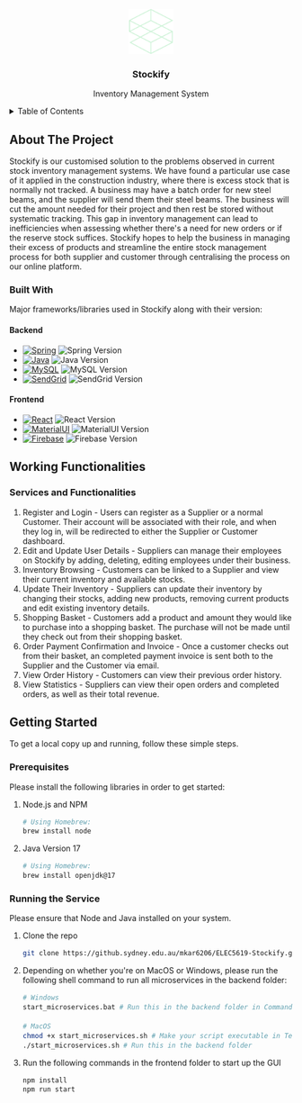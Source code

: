<!-- HEADER -->
<br/>
<div align="center">
  <img src="frontend/src/assets/logoGreen.png" alt="Logo" width="80" height="80">

  <h3 align="center">Stockify</h3>

  <p align="center">Inventory Management System</p>
</div>

<!-- TABLE OF CONTENTS -->
<details>
  <summary>Table of Contents</summary>
  <ol>
    <li>
      <a href="#about-the-project">About The Project</a>
      <ul>
        <li><a href="#built-with">Built With</a>
          <ul>
            <li><a href="#backend">Backend</a></li>
            <li><a href="#frontend">Frontend</a></li>
          </ul>
        </li>
      </ul>
    </li>
    <li>
      <a href="#working-functionalities">Working Functionalities</a>
      <ul>
        <li><a href="#services-and-functionalities">Services and Functionalities</a></li>
      </ul>
    </li>
    <li>
      <a href="#getting-started">Getting Started</a>
      <ul>
        <li><a href="#prerequisites">Prerequisites</a></li>
        <li><a href="#running-the-service">Running the Service</a></li>
      </ul>
    </li>
  </ol>
</details>


<!-- ABOUT THE PROJECT -->
## About The Project

Stockify is our customised solution to the problems observed in current stock inventory management systems. We have found a particular use case of it applied in the construction industry, where there is excess stock that is normally not tracked. A business may have a batch order for new steel beams, and the supplier will send them their steel beams. The business will cut the amount needed for their project and then rest be stored without systematic tracking. This gap in inventory management can lead to inefficiencies when assessing whether there's a need for new orders or if the reserve stock suffices. Stockify hopes to help the business in managing their excess of products and streamline the entire stock management process for both supplier and customer through centralising the process on our online platform.


### Built With

Major frameworks/libraries used in Stockify along with their version:

#### Backend
* [![Spring][Spring.js]][Spring-url] ![Spring Version][Spring-Version]
* [![Java][Java.js]][Java-url] ![Java Version][Java-Version]
* [![MySQL][MySQL.js]][MySQL-url] ![MySQL Version][MySQL-Version]
* [![SendGrid][SendGrid.js]][SendGrid-url] ![SendGrid Version][SendGrid-Version]

#### Frontend
* [![React][React.js]][React-url] ![React Version][React-Version]
* [![MaterialUI][MaterialUI.js]][MaterialUI-url] ![MaterialUI Version][MaterialUI-Version]
* [![Firebase][Firebase.js]][Firebase-url] ![Firebase Version][Firebase-Version]


<!-- Working Functionalities -->
## Working Functionalities

### Services and Functionalities
1. Register and Login - Users can register as a Supplier or a normal Customer. Their account will be associated with their role, and when they log in, will be redirected to either the Supplier or Customer dashboard.
2. Edit and Update User Details - Suppliers can manage their employees on Stockify by adding, deleting, editing employees under their business.
3. Inventory Browsing - Customers can be linked to a Supplier and view their current inventory and available stocks.
4. Update Their Inventory - Suppliers can update their inventory by changing their stocks, adding new products, removing current products and edit existing inventory details.
5. Shopping Basket - Customers add a product and amount they would like to purchase into a shopping basket. The purchase will not be made until they check out from their shopping basket.
6. Order Payment Confirmation and Invoice - Once a customer checks out from their basket, an completed payment invoice is sent both to the Supplier and the Customer via email.
7. View Order History - Customers can view their previous order history.
8. View Statistics - Suppliers can view their open orders and completed orders, as well as their total revenue.


<!-- GETTING STARTED -->
## Getting Started

To get a local copy up and running, follow these simple steps.

### Prerequisites

Please install the following libraries in order to get started:

1. Node.js and NPM
   ```sh
   # Using Homebrew:
   brew install node
   ```
2. Java Version 17
   ```sh
   # Using Homebrew:
   brew install openjdk@17 
   ```
   
### Running the Service

Please ensure that Node and Java installed on your system.

1. Clone the repo
   ```sh
   git clone https://github.sydney.edu.au/mkar6206/ELEC5619-Stockify.git
   ```
2. Depending on whether you're on MacOS or Windows, please run the following shell command to run all microservices in the backend folder:
   ```sh
   # Windows
   start_microservices.bat # Run this in the backend folder in Command Prompt
   
   # MacOS
   chmod +x start_microservices.sh # Make your script executable in Terminal
   ./start_microservices.sh # Run this in the backend folder
   ```
3. Run the following commands in the frontend folder to start up the GUI
   ```sh
   npm install
   npm run start
   ```

<!-- MARKDOWN LINKS & IMAGES -->
[Spring.js]: https://img.shields.io/badge/Spring-6DB33F?style=for-the-badge&logo=spring&logoColor=white
[Spring-url]: https://docs.spring.io/spring-boot/docs/current/reference/htmlsingle/
[Spring-Version]: https://img.shields.io/badge/-v3.1.3-6DB33F?style=for-the-badge

[Java.js]: https://img.shields.io/badge/Java-ED8B00?style=for-the-badge&logo=openjdk&logoColor=white
[Java-url]: https://docs.oracle.com/en/java/
[Java-Version]: https://img.shields.io/badge/-v17-ED8B00?style=for-the-badge

[MySQL.js]: https://img.shields.io/badge/MySQL-00000F?style=for-the-badge&logo=mysql&logoColor=white
[MySQL-url]: https://dev.mysql.com/doc/
[MySQL-Version]: https://img.shields.io/badge/-v8.1.0-00000F?style=for-the-badge

[SendGrid.js]: https://img.shields.io/badge/SendGrid-294661?style=for-the-badge&logo=sendgrid&logoColor=white
[SendGrid-url]: https://docs.sendgrid.com/v2-api
[SendGrid-Version]: https://img.shields.io/badge/-v2-294661?style=for-the-badge

[React.js]: https://img.shields.io/badge/React-20232A?style=for-the-badge&logo=react&logoColor=61DAFB
[React-url]: https://reactjs.org/
[React-Version]: https://img.shields.io/badge/-v18.2.0-20232A?style=for-the-badge

[MaterialUI.js]: https://img.shields.io/badge/Material--UI-0081CB?style=for-the-badge&logo=material-ui&logoColor=white
[MaterialUI-url]: https://mui.com/
[MaterialUI-Version]: https://img.shields.io/badge/-v5.14.8-0081CB?style=for-the-badge

[Firebase.js]: https://img.shields.io/badge/Firebase-FFCA28?style=for-the-badge&logo=firebase&logoColor=black
[Firebase-url]: https://firebase.google.com/docs
[Firebase-Version]: https://img.shields.io/badge/-v10.5.0-FFCA28?style=for-the-badge
